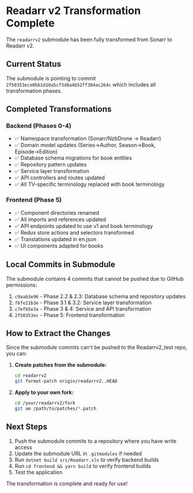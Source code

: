 # Readarr v2 Transformation Complete

The `readarrv2` submodule has been fully transformed from Sonarr to Readarr v2.

## Current Status

The submodule is pointing to commit `2f50353ece0bb1d10a5cf3d8a4b52ff384ac264c` which includes all transformation phases.

## Completed Transformations

### Backend (Phases 0-4)
- ✅ Namespace transformation (Sonarr/NzbDrone → Readarr)
- ✅ Domain model updates (Series→Author, Season→Book, Episode→Edition)
- ✅ Database schema migrations for book entities
- ✅ Repository pattern updates
- ✅ Service layer transformation
- ✅ API controllers and routes updated
- ✅ All TV-specific terminology replaced with book terminology

### Frontend (Phase 5)
- ✅ Component directories renamed
- ✅ All imports and references updated
- ✅ API endpoints updated to use v1 and book terminology
- ✅ Redux store actions and selectors transformed
- ✅ Translations updated in en.json
- ✅ UI components adapted for books

## Local Commits in Submodule

The submodule contains 4 commits that cannot be pushed due to GitHub permissions:

1. `c9aab3e96` - Phase 2.2 & 2.3: Database schema and repository updates
2. `f6fe21b3e` - Phase 3.1 & 3.2: Service layer transformation  
3. `c7efb5e3a` - Phase 3 & 4: Service and API transformation
4. `2f50353ec` - Phase 5: Frontend transformation

## How to Extract the Changes

Since the submodule commits can't be pushed to the Readarrv2_test repo, you can:

1. **Create patches from the submodule:**
   ```bash
   cd readarrv2
   git format-patch origin/readarrv2..HEAD
   ```

2. **Apply to your own fork:**
   ```bash
   cd /your/readarrv2/fork
   git am /path/to/patches/*.patch
   ```

## Next Steps

1. Push the submodule commits to a repository where you have write access
2. Update the submodule URL in `.gitmodules` if needed
3. Run `dotnet build src/Readarr.sln` to verify backend builds
4. Run `cd frontend && yarn build` to verify frontend builds
5. Test the application

The transformation is complete and ready for use!
